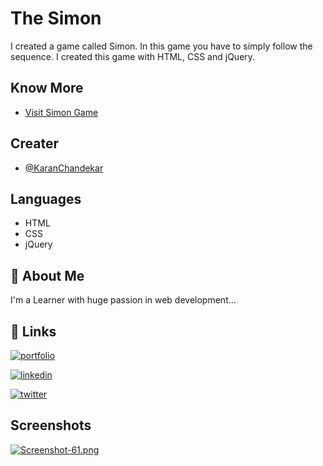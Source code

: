 
# The Simon

I created a game called Simon. In this game you have to simply follow the sequence. I created this game with HTML, CSS and jQuery.


## Know More

 - [Visit Simon Game](https://karanchandekar.github.io/SimonGame/)


## Creater

- [@KaranChandekar](https://github.com/KaranChandekar)


## Languages

- HTML
- CSS
- jQuery


## 🚀 About Me
I'm a Learner with huge passion in web development...


## 🔗 Links
[![portfolio](https://img.shields.io/badge/my_portfolio-000?style=for-the-badge&logo=ko-fi&logoColor=white)](https://portfolio-me-karanchandekar.vercel.app/)

[![linkedin](https://img.shields.io/badge/linkedin-0A66C2?style=for-the-badge&logo=linkedin&logoColor=white)](https://www.linkedin.com/in/karan-chandekar-a87263219/)

[![twitter](https://img.shields.io/badge/twitter-1DA1F2?style=for-the-badge&logo=twitter&logoColor=white)](https://twitter.com/karan_chandekar)


## Screenshots

[![Screenshot-61.png](https://i.postimg.cc/h48Xf8dw/Screenshot-61.png)](https://postimg.cc/XXJjPCxc)
